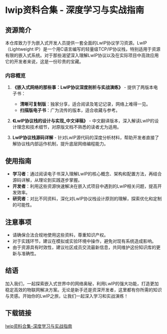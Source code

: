 # lwip资料合集 - 深度学习与实战指南

## 资源简介

本仓库致力于为嵌入式开发人员提供一套全面的LwIP协议学习资源。LwIP（Lightweight IP）是一个用C语言编写的轻量级TCP/IP协议栈，特别适用于资源有限的嵌入式系统。对于那些渴望深入理解LwIP协议以及在实际项目中高效应用它的开发者来说，这是一份珍贵的宝藏。

### 内容概览

1. **《嵌入式网络的那些事：LwIP协议深度剖析与实战演练》** - 提供了两版本电子书：
   - **清晰可复制版**：独家分享，适合阅读及笔记记录，网络上难得一见。
   - **扫描版电子书**：广为流传的版本，适合收藏与参考。

2. **《LwIP协议栈的设计与实现_中文译稿》** - 中文翻译版本，深入解读LwIP的设计理念和技术细节，对原版文档不熟悉的读者尤为适用。

3. **LwIP协议栈源码详解** - 针对LwIP源代码的深度分析材料，帮助开发者直接了解协议栈内部运作机制，提升底层网络编程能力。

## 使用指南

- **学习者**：通过阅读电子书深入理解LwIP的核心概念、架构和配置方法，再结合源码详解，从理论到实践逐步掌握。
- **开发者**：利用这些资源快速解决在嵌入式项目中遇到的LwIP相关问题，提高开发效率。
- **研究者**：对比不同资料，深化对LwIP协议栈设计原则的理解，探索优化和定制的可能性。

## 注意事项

- 请确保合法合规地使用这些资料，尊重知识产权。
- 对于实践环节，建议在模拟或实验环境中操作，避免对现有系统造成影响。
- 由于资源具有时效性，建议社区成员交流最新信息，共同维护这份知识库的更新与准确性。

## 结语

加入我们，一起探索嵌入式世界中的网络奥秘，利用LwIP的强大功能，打造更加稳定高效的物联网解决方案。无论是新手还是资深开发者，这里都有你所需的知识与灵感。开始你的LwIP之旅，让我们一起深入学习和实战演练！

## 下载链接

[lwip资料合集-深度学习与实战指南](https://pan.quark.cn/s/6f495e5be75a)